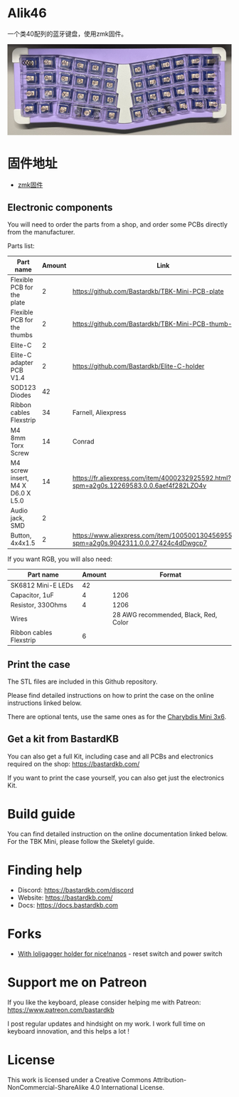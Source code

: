 # Alik46

一个类40配列的蓝牙键盘，使用zmk固件。

![](pics/4.png)


# 固件地址
- [zmk固件](https://github.com/LXF-YZP/alik46)

## Electronic components

You will need to order the parts from a shop, and order some PCBs directly from the manufacturer.

Parts list:

| Part name                         | Amount | Link                                                                                       |
| --------------------------------- | ------ | ------------------------------------------------------------------------------------------ |
| Flexible PCB for the plate        | 2      | https://github.com/Bastardkb/TBK-Mini-PCB-plate                                            |
| Flexible PCB for the thumbs       | 2      | https://github.com/Bastardkb/TBK-Mini-PCB-thumb-cluster                                    |
| Elite-C                           | 2      |                                                                                            |
| Elite-C adapter PCB V1.4          | 2      | https://github.com/Bastardkb/Elite-C-holder                                                |
| SOD123 Diodes                     | 42     |                                                                                            |
| Ribbon cables Flexstrip           | 34     | Farnell, Aliexpress                                                                        |
| M4 8mm Torx Screw                 | 14     | Conrad                                                                                     |
| M4 screw insert, M4 X D6.0 X L5.0 | 14     | https://fr.aliexpress.com/item/4000232925592.html?spm=a2g0s.12269583.0.0.6aef4f282LZO4v    |
| Audio jack, SMD                   | 2      |                                                                                            |
| Button, 4x4x1.5                   | 2      | https://www.aliexpress.com/item/1005001304569553.html?spm=a2g0s.9042311.0.0.27424c4dDwgcp7 |

If you want RGB, you will also need:

| Part name               | Amount | Format                                |
| ----------------------- | ------ | ------------------------------------- |
| SK6812 Mini-E LEDs      | 42     |                                       |
| Capacitor, 1uF          | 4      | 1206                                  |
| Resistor, 330Ohms       | 4      | 1206                                  |
| Wires                   |        | 28 AWG recommended, Black, Red, Color |
| Ribbon cables Flexstrip | 6      |                                       |

## Print the case

The STL files are included in this Github repository.

Please find detailed instructions on how to print the case on the online instructions linked below.

There are optional tents, use the same ones as for the [Charybdis Mini 3x6](https://github.com/bastardkb/charybdis).


## Get a kit from BastardKB

You can also get a full Kit, including case and all PCBs and electronics required on the shop:
https://bastardkb.com/


If you want to print the case yourself, you can also get just the electronics Kit.

# Build guide

You can find detailed instruction on the online documentation linked below. For the TBK Mini, please follow the Skeletyl guide.

# Finding help

- Discord: https://bastardkb.com/discord
- Website: https://bastardkb.com/
- Docs: https://docs.bastardkb.com


# Forks

- [With loligagger holder for nice!nanos](https://github.com/nathanielks/TBK-Mini) - reset switch and power switch

# Support me on Patreon

If you like the keyboard, please consider helping me with Patreon: https://www.patreon.com/bastardkb

I post regular updates and hindsight on my work. I work full time on keyboard innovation, and this helps a lot !


# License

This work is licensed under a Creative Commons Attribution-NonCommercial-ShareAlike 4.0 International License.
